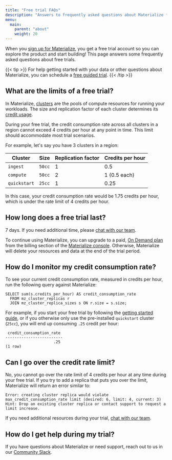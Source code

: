 ```yaml
---
title: "Free trial FAQs"
description: "Answers to frequently asked questions about Materialize free trials"
menu:
  main:
    parent: "about"
    weight: 20
---
```


When you [sign up for Materialize](https://materialize.com/register/), you get a
free trial account so you can explore the product and start building! This page
answers some frequently asked questions about free trials.

{{< tip >}}
For help getting started with your data or other questions about Materialize, you can schedule a [free guided trial](https://materialize.com/demo/?utm_campaign=General&utm_source=documentation).
{{< /tip >}}

## What are the limits of a free trial?

In Materialize, [clusters](/concepts/clusters/) are the pools of
compute resources for running your workloads. The size and replication factor
of each cluster determines its [credit usage](/sql/create-cluster/#credit-usage).

During your free trial, the credit consumption rate across all clusters in a
region cannot exceed 4 credits per hour at any point in time. This limit should
accommodate most trial scenarios.

For example, let's say you have 3 clusters in a region:

Cluster     | Size      | Replication factor | Credits per hour
------------|-----------|--------------------|-----------------
`ingest`    | `50cc`    | 1                  | 0.5
`compute`   | `50cc`    | 2                  | 1 (0.5 each)
`quickstart`| `25cc`    | 1                  | 0.25

In this case, your credit consumption rate would be 1.75 credits per hour, which
is under the rate limit of 4 credits per hour.

## How long does a free trial last?

7 days. If you need additional time, please [chat with our team](https://materialize.com/convert-account/?utm_campaign=General&utm_source=documentation).

To continue using Materialize, you can upgrade to a paid, [On Demand
plan](https://materialize.com/pdfs/on-demand-terms.pdf) from the billing section
of the [Materialize console](/console/). Otherwise,
Materialize will delete your resources and data at the end of the trial period.

## How do I monitor my credit consumption rate?

To see your current credit consumption rate, measured in credits per hour, run
the following query against Materialize:

```mzsql
SELECT sum(s.credits_per_hour) AS credit_consumption_rate
  FROM mz_cluster_replicas r
  JOIN mz_cluster_replica_sizes s ON r.size = s.size;
```

For example, if you start your free trial by following the [getting started guide](/get-started/quickstart),
or if you otherwise only use the pre-installed `quickstart` cluster
(`25cc`), you will end up consuming `.25` credit per hour:

```nofmt
 credit_consumption_rate
-------------------------
                     .25
(1 row)
```

## Can I go over the credit rate limit?

No, you cannot go over the rate limit of 4 credits per hour at any time during
your free trial. If you try to add a replica that puts you over the limit,
Materialize will return an error similar to:

```nofmt
Error: creating cluster replica would violate max_credit_consumption_rate limit (desired: 6, limit: 4, current: 3)
Hint: Drop an existing cluster replica or contact support to request a limit increase.
```

If you need additional resources during your trial, [chat with our team](http://materialize.com/convert-account/?utm_campaign=General&utm_source=documentation).

## How do I get help during my trial?

If you have questions about Materialize or need support, reach out to us in our
[Community Slack](https://materialize.com/s/chat).
